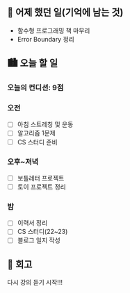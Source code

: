 ## 🌃 어제 했던 일(기억에 남는 것)

- 함수형 프로그래밍 책 마무리
- Error Boundary 정리

## 🏙️ 오늘 할 일

### 오늘의 컨디션: 9점

### 오전

- [ ] 아침 스트레칭 및 운동
- [ ] 알고리즘 1문제
- [ ] CS 스터디 준비

### 오후~저녁

- [ ] 보틀레터 프로젝트
- [ ] 토이 프로젝트 정리

### 밤

- [ ] 이력서 정리
- [ ] CS 스터디(22~23)
- [ ] 블로그 일지 작성

## 🌆 회고

다시 강의 듣기 시작!!!
